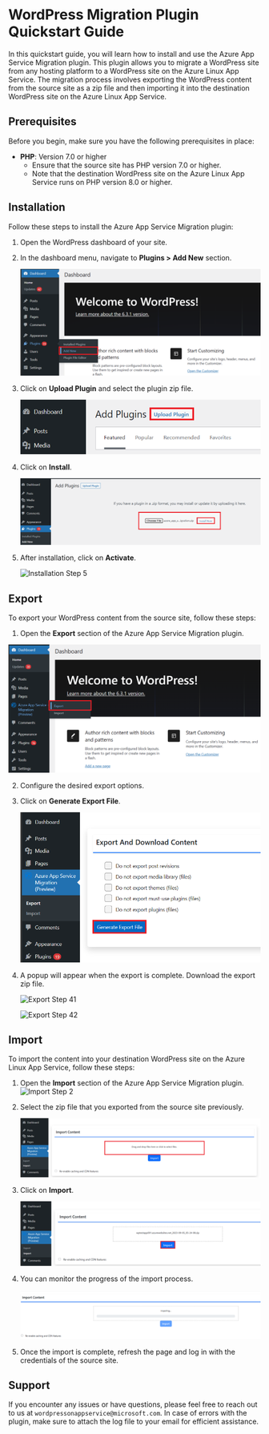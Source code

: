 # WordPress Migration Plugin Quickstart Guide

In this quickstart guide, you will learn how to install and use the Azure App Service Migration plugin. This plugin allows you to migrate a WordPress site from any hosting platform to a WordPress site on the Azure Linux App Service. The migration process involves exporting the WordPress content from the source site as a zip file and then importing it into the destination WordPress site on the Azure Linux App Service.

## Prerequisites

Before you begin, make sure you have the following prerequisites in place:

- **PHP**: Version 7.0 or higher
  - Ensure that the source site has PHP version 7.0 or higher.
  - Note that the destination WordPress site on the Azure Linux App Service runs on PHP version 8.0 or higher.

## Installation

Follow these steps to install the Azure App Service Migration plugin:

1. Open the WordPress dashboard of your site.

2. In the dashboard menu, navigate to **Plugins > Add New** section.

   ![Installation Step 2](./media/aasm_addPlugin.png)

3. Click on **Upload Plugin** and select the plugin zip file.

   ![Installation Step 3](./media/aasm_uploadPlugin.png)

4. Click on **Install**.

   ![Installation Step 4](./media/aasm_installPlugin.png)

5. After installation, click on **Activate**.

   ![Installation Step 5](./media/activatePlugin.png)

## Export

To export your WordPress content from the source site, follow these steps:

1. Open the **Export** section of the Azure App Service Migration plugin.

  ![Export Step 3](./media/aasm_export.png)

2. Configure the desired export options.

3. Click on **Generate Export File**.

   ![Export Step 3](./media/aasm_exportButton.png)

4. A popup will appear when the export is complete. Download the export zip file.

   ![Export Step 41](./media/aasm_Complete.png)

   ![Export Step 42](./media/aasm_downloadExportButton.png)

## Import

To import the content into your destination WordPress site on the Azure Linux App Service, follow these steps:

1. Open the **Import** section of the Azure App Service Migration plugin.
    ![Import Step 2](./media/import.png)

2. Select the zip file that you exported from the source site previously.

   ![Import Step 2](./media/aasm_importSelectFile.png)

3. Click on **Import**.

   ![Import Step 3](./media/aasm_importButton.png)

4. You can monitor the progress of the import process.

   ![Import Step 4](./media/aasm_importStatus.png)

5. Once the import is complete, refresh the page and log in with the credentials of the source site.

## Support

If you encounter any issues or have questions, please feel free to reach out to us at `wordpressonappservice@microsoft.com`. In case of errors with the plugin, make sure to attach the log file to your email for efficient assistance.
